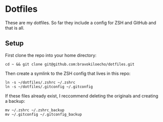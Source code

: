 # Dotfiles

These are my dotfiles. So far they include a config for ZSH and GitHub and that is all.

## Setup

First clone the repo into your home directory:

```
cd ~ && git clone git@github.com:bravokiloecho/dotfiles.git
```

Then create a symlink to the ZSH config that lives in this repo:

```
ln -s ~/dotfiles/.zshrc ~/.zshrc
ln -s ~/dotfiles/.gitconfig ~/.gitconfig
```

If these files already exist, I reccommend deleting the originals and creating a backup:

```
mv ~/.zshrc ~/.zshrc_backup
mv ~/.gitconfig ~/.gitconfig_backup
```